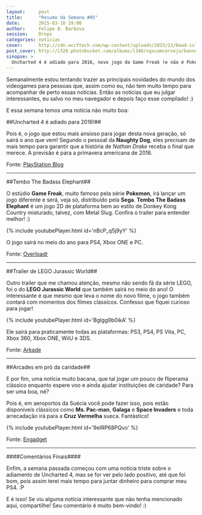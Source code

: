 ```yaml
---
layout:     post
title:      "Resumo da Semana #05"
date:       2015-03-16 19:00
author:     Felipe B. Barbosa
session:    Drops
categories: noticias
cover:      http://cdn.wccftech.com/wp-content/uploads/2015/11/Dead-island-cover.png
post_cover: http://i328.photobucket.com/albums/l346/vgscomcerveja/banner3_1_zpsplzx2idj.jpg
sinopse: >
  Uncharted 4 é adiado para 2016, novo jogo da Game Freak (e não é Pokémon), trailer de LEGO Jurassic World e mais.. Confira as novidades da semana do dia 09/03 à 15/03 de 2015!
---
```


Semanalmente estou tentando trazer as principais novidades do mundo dos videogames para pessoas que, assim como eu, não tem muito tempo para acompanhar de perto essas notícias. Então as notícias que eu julgar interessantes, eu salvo no meu navegador e depois faço esse compilado! :)

E essa semana temos uma notícia não muito boa:

##Uncharted 4 é adiado para 2016!##

Pois é, o jogo que estou mais ansioso para jogar desta nova geração, só sairá o ano que vem! Segundo o pessoal da **Naughty Dog**, eles precisam de mais tempo para garantir que a história de *Nathan Drake* receba o final que merece. A previsão é para a primavera americana de 2016.

Fonte: [PlayStation Blog](http://blog.br.playstation.com/2015/03/11/uncharted-4-a-thiefs-end-chegara-na-primavera-americana-de-2016/)

---

##Tembo The Badass Elephant##

O estúdio **Game Freak**, muito famoso pela série **Pokemon**, irá lançar um jogo diferente e será, veja só, distribuído pela **Sega**. **Tembo The Badass Elephant** é um jogo 2D de plataforma bem ao estilo de Donkey Kong Country misturado, talvez, com Metal Slug. Confira o trailer para entender melhor! :)

{% include youtubePlayer.html id='nBcP_q5j9yY' %}

O jogo sairá no meio do ano para PS4, Xbox ONE e PC.

Fonte: [Overloadr](http://overloadr.com.br/noticias/2015/03/tembo-the-badass-elephant-game-freak-sega/)

---

##Trailer de LEGO Jurassic World##

Outro trailer que me chamou atenção, mesmo não sendo fã da série LEGO, foi o do **LEGO Jurassic World** que também sairá no meio do ano! O interessante é que mesmo que leva o nome do novo filme, o jogo também contará com momentos dos filmes clássicos. Confesso que fiquei curioso para jogar!

{% include youtubePlayer.html id='BgIgg9b0ikA' %}

Ele sairá para praticamente todas as plataformas: PS3, PS4, PS Vita, PC, Xbox 360, Xbox ONE, WiiU e 3DS.

Fonte: [Arkade](http://www.arkade.com.br/zoeira-invade-parque-dinossauros-trailer-jurassic-world/)

---

##Arcades em pró da caridade##

E por fim, uma notícia muito bacana, que tal jogar um pouco de fliperama clássico enquanto espere voo e ainda ajudar instituições de caridade? Para ser uma boa, né?

Pois é, em aeroportos da Suécia você pode fazer isso, pois estão disponíveis clássicos como **Ms. Pac-man**, **Galaga** e **Space Invaders** e toda arrecadação irá para a **Cruz Vermelha** sueca. Fantástico!

{% include youtubePlayer.html id='9eIRP68PQvo' %}

Fonte: [Engadget](http://www.engadget.com/2015/03/16/sweden-airports-arcade-cabinets-charity/)

---

####Comentários Finais####

Enfim, a semana passada começou com uma notícia triste sobre o adiamento de Uncharted 4, mas se for ver pelo lado positivo, até que foi bom, pois assim terei mais tempo para juntar dinheiro para comprar meu PS4. :P

E é isso! Se viu alguma notícia interessante que não tenha mencionado aqui, compartilhe! Seu comentário é muito bem-vindo! :)
